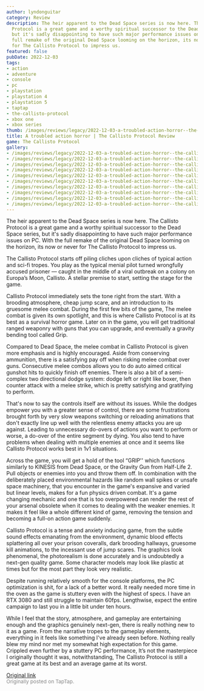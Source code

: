 ```yaml
---
author: lyndonguitar
category: Review
description: The heir apparent to the Dead Space series is now here. The Callisto
  Protocol is a great game and a worthy spiritual successor to the Dead Space series,
  but it's sadly disappointing to have such major performance issues on PC. With the
  full remake of the original Dead Space looming on the horizon, its now or never
  for The Callisto Protocol to impress us.
featured: false
pubDate: 2022-12-03
tags:
- action
- adventure
- console
- pc
- playstation
- playstation 4
- playstation 5
- taptap
- the-callisto-protocol
- xbox one
- xbox series
thumb: /images/reviews/legacy/2022-12-03-a-troubled-action-horror--the-callisto-protocol-review-0.avif
title: A troubled action horror | The Callisto Protocol Review
game: The Callisto Protocol
gallery:
- /images/reviews/legacy/2022-12-03-a-troubled-action-horror--the-callisto-protocol-review-0.avif
- /images/reviews/legacy/2022-12-03-a-troubled-action-horror--the-callisto-protocol-review-1.avif
- /images/reviews/legacy/2022-12-03-a-troubled-action-horror--the-callisto-protocol-review-2.avif
- /images/reviews/legacy/2022-12-03-a-troubled-action-horror--the-callisto-protocol-review-3.avif
- /images/reviews/legacy/2022-12-03-a-troubled-action-horror--the-callisto-protocol-review-4.avif
- /images/reviews/legacy/2022-12-03-a-troubled-action-horror--the-callisto-protocol-review-5.avif
- /images/reviews/legacy/2022-12-03-a-troubled-action-horror--the-callisto-protocol-review-6.avif
- /images/reviews/legacy/2022-12-03-a-troubled-action-horror--the-callisto-protocol-review-7.avif
- /images/reviews/legacy/2022-12-03-a-troubled-action-horror--the-callisto-protocol-review-8.avif
- /images/reviews/legacy/2022-12-03-a-troubled-action-horror--the-callisto-protocol-review-9.avif
---
```

The heir apparent to the Dead Space series is now here. The Callisto Protocol is a great game and a worthy spiritual successor to the Dead Space series, but it's sadly disappointing to have such major performance issues on PC. With the full remake of the original Dead Space looming on the horizon, its now or never for The Callisto Protocol to impress us.

The Callisto Protocol starts off piling cliches upon cliches of typical action and sci-fi tropes. You play as the typical menial pilot turned wrongfully accused prisoner — caught in the middle of a viral outbreak on a colony on Europa’s Moon, Callisto. A stellar premise to start, setting the stage for the game.

Callisto Protocol immediately sets the tone right from the start. With a brooding atmosphere, cheap jump scare, and an introduction to its gruesome melee combat. During the first few bits of the game, The melee combat is given its own spotlight, and this is where Callisto Protocol is at its best as a survival horror game. Later on in the game, you will get traditional ranged weaponry with guns that you can upgrade, and eventually a gravity bending tool called Grip.

Compared to Dead Space, the melee combat in Callisto Protocol is given more emphasis and is highly encouraged. Aside from conserving ammunition, there is a satisfying pay off when risking melee combat over guns. Consecutive melee combos allows you to do auto aimed critical gunshot hits to quickly finish off enemies. There is also a bit of a semi-complex two directional dodge system: dodge left or right like boxer, then counter attack with a melee strike, which is pretty satisfying and gratifying to perform.

That's now to say the controls itself are without its issues. While the dodges empower you with a greater sense of control, there are some frustrations brought forth by very slow weapons switching or reloading animations that don't exactly line up well with the relentless enemy attacks you are up against.  Leading to unnecessary do-overs of actions you want to perform or worse, a do-over of the entire segment by dying. You also tend to have problems when dealing with multiple enemies at once and it seems like Callisto Protocol works best in 1v1 situations.

Across the game, you will get a hold of the tool “GRIP'' which functions similarly to KINESIS from Dead Space, or the Gravity Gun from Half-Life 2. Pull objects or enemies into you and throw them off. In combination with the deliberately placed environmental hazards like random wall spikes or unsafe space machinery, that you encounter in the game's expansive and varied but linear levels, makes for a fun physics driven combat. It's a game changing mechanic and one that is too overpowered can render the rest of your arsenal obsolete when it comes to dealing with the weaker enemies. It makes it feel like a whole different kind of game, removing the tension and becoming a full-on action game suddenly.

Callisto Protocol is a tense and anxiety inducing game, from the subtle sound effects emanating from the environment, dynamic blood effects splattering all over your prison coveralls, dark brooding hallways, gruesome kill animations, to the incessant use of jump scares. The graphics look phenomenal, the photorealism is done accurately and is undoubtedly a next-gen quality game. Some character models may look like plastic at times but for the most part they look very realistic.

Despite running relatively smooth for the console platforms, the PC optimization is shit, for a lack of a better word. It really needed more time in the oven as the game is stuttery even with the highest of specs. I have an RTX 3080 and still struggle to maintain 60fps.  Lengthwise, expect the entire campaign to last you in a little bit under ten hours.

While I feel that the story, atmosphere, and gameplay are entertaining enough and the graphics genuinely next-gen, there is really nothing new to it as a game. From the narrative tropes to the gameplay elements, everything in it feels like something I've already seen before.  Nothing really blew my mind nor met my somewhat high expectation for this game. Crippled even further by a stuttery PC performance, It’s not the masterpiece I originally thought it was, notwithstanding, The Callisto Protocol is still a great game at its best and an average game at its worst.

[Original link](https://www.taptap.io/post/3527801)<br><span style="font-size: 0.95em; color: #888;">Originally posted on TapTap.</span>